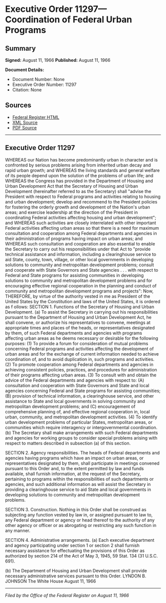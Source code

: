 # Executive Order 11297—Coordination of Federal Urban Programs

## Summary

**Signed:** August 11, 1966
**Published:** August 11, 1966

**Document Details:**
- Document Number: None
- Executive Order Number: 11297
- Citation: None

## Sources
- [Federal Register HTML](https://www.presidency.ucsb.edu/documents/executive-order-11297-coordination-federal-urban-programs)
- [XML Source](None)
- [PDF Source](None)

---

## Executive Order 11297

WHEREAS our Nation has become predominantly urban in character and is confronted by serious problems arising from inherited urban decay and rapid urban growth; and
WHEREAS the living standards and general welfare of its people depend upon the solution of the problems of urban life; and
WHEREAS the Congress has provided in the Department of Housing and Urban Development Act that the Secretary of Housing and Urban Development (hereinafter referred to as the Secretary) shall "advise the President with respect to Federal programs and activities relating to housing and urban development; develop and recommend to the President policies for fostering the orderly growth and development of the Nation's urban areas; and exercise leadership at the direction of the President in coordinating Federal activities affecting housing and urban development"; and
WHEREAS such activities are closely interrelated with other important Federal activities affecting urban areas so that there is a need for maximum consultation and cooperation among Federal departments and agencies in their administration of programs having impact on urban areas; and
WHEREAS such consultation and cooperation are also essential to enable the Secretary to carry out his responsibilities under that Act to "provide technical assistance and information, including a clearinghouse service to aid State, county, town, village, or other local governments in developing solutions to community and metropolitan development problems; consult and cooperate with State Governors and State agencies . . . with respect to Federal and State programs for assisting communities in developing solutions to community and metropolitan development problems and for encouraging effective regional cooperation in the planning and conduct of community and metropolitan development programs and projects":
Now, THEREFORE, by virtue of the authority vested in me as President of the United States by the Constitution and laws of the United States, it is ordered as f ollows:
SECTION 1. Functions of the Secretary of Housing and Urban Development. (a) To assist the Secretary in carrying out his responsibilities pursuant to the Department of Housing and Urban Development Act, he shall convene, or authorize his representatives to convene, meetings at appropriate times and places of the heads, or representatives designated by them, of such Federal departments and agencies with programs affecting urban areas as he deems necessary or desirable for the following purposes:
    (1) To provide a forum for consideration of mutual problems concerning Federal programs and activities affecting the development of urban areas and for the exchange of current information needed to achieve coordination of, and to avoid duplication in, such programs and activities.
    (2) To promote cooperation among Federal departments and agencies in achieving consistent policies, practices, and procedures for administration of their programs affecting urban areas.
    (3) To consult with and obtain the advice of the Federal departments and agencies with respect to:
(A) consultation and cooperation with State Governors and State and local agencies concerning Federal and State programs for assisting communities;
(B) provision of technical information, a clearinghouse service, and other assistance to State and local governments in solving community and metropolitan development problems; and
(C) encouragement of comprehensive planning of, and effective regional cooperation in, local urban, community, and metropolitan development activities.
    (4) To identify urban development problems of particular States, metropolitan areas, or communities which require interagency or intergovernmental coordination.
(b) The Secretary shall make arrangements with such Federal departments and agencies for working groups to consider special problems arising with respect to matters described in subsection (a) of this section.

SECTION 2. Agency responsibilities. The heads of Federal departments and agencies having programs which have an impact on urban areas, or representatives designated by them, shall participate in meetings convened pursuant to this Order and, to the extent permitted by law and funds available, shall furnish information, at the request of the Secretary, pertaining to programs within the responsibilities of such departments or agencies, and such additional information as will assist the Secretary in providing a clearinghouse service to aid State and local governments in developing solutions to community and metropolitan development problems.

SECTION 3. Construction. Nothing in this Order shall be construed as subjecting any function vested by law in, or assigned pursuant to law to, any Federal department or agency or head thereof to the authority of any other agency or officer or as abrogating or restricting any such function in any manner.

SECTION 4. Administrative arrangements. (a) Each executive department and agency participating under section 1 or section 2 shall furnish necessary assistance for effectuating the provisions of this Order as authorized by section 214 of the Act of May 3, 1945, 59 Stat. 134 (31 U.S.C. 691).

(b) The Department of Housing and Urban Development shall provide necessary administrative services pursuant to this Order.
LYNDON B. JOHNSON
The White House
August 11, 1966

---

*Filed by the Office of the Federal Register on August 11, 1966*
